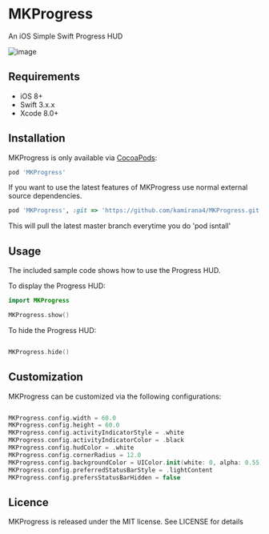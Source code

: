# MKProgress
An iOS Simple Swift Progress HUD 


![image](https://dl.dropboxusercontent.com/s/ljf5dsoyic2loci/pro_1.png)

## Requirements

- iOS 8+
- Swift 3.x.x
- Xcode 8.0+ 

## Installation

MKProgress is only available via [CocoaPods](http://cocoapods.org):

```ruby
pod 'MKProgress'
```
If you want to use the latest features of MKProgress use normal external source dependencies.

```ruby
pod 'MKProgress', :git => 'https://github.com/kamirana4/MKProgress.git'
```

This will pull the latest master branch everytime you do 'pod isntall'

## Usage

The included sample code shows how to use the Progress HUD. 

To display the Progress HUD:

```swift
import MKProgress

MKProgress.show()
```

To hide the Progress HUD:
```swift

MKProgress.hide()
```

## Customization

MKProgress can be customized via the following configurations:

```swift

MKProgress.config.width = 60.0
MKProgress.config.height = 60.0
MKProgress.config.activityIndicatorStyle = .white
MKProgress.config.activityIndicatorColor = .black
MKProgress.config.hudColor = .white
MKProgress.config.cornerRadius = 12.0
MKProgress.config.backgroundColor = UIColor.init(white: 0, alpha: 0.55)
MKProgress.config.preferredStatusBarStyle = .lightContent
MKProgress.config.prefersStatusBarHidden = false
```

## Licence

MKProgress is released under the MIT license. See LICENSE for details




